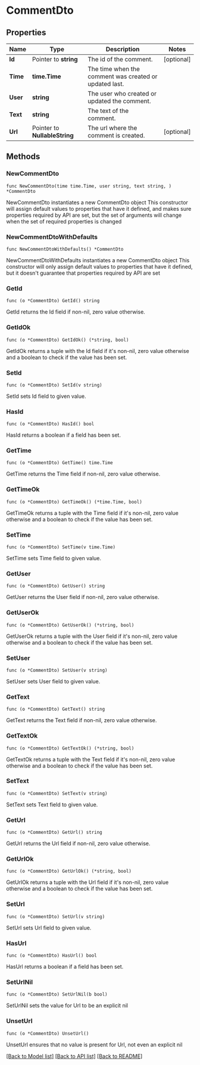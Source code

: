 # CommentDto

## Properties

Name | Type | Description | Notes
------------ | ------------- | ------------- | -------------
**Id** | Pointer to **string** | The id of the comment. | [optional] 
**Time** | **time.Time** | The time when the comment was created or updated last. | 
**User** | **string** | The user who created or updated the comment. | 
**Text** | **string** | The text of the comment. | 
**Url** | Pointer to **NullableString** | The url where the comment is created. | [optional] 

## Methods

### NewCommentDto

`func NewCommentDto(time time.Time, user string, text string, ) *CommentDto`

NewCommentDto instantiates a new CommentDto object
This constructor will assign default values to properties that have it defined,
and makes sure properties required by API are set, but the set of arguments
will change when the set of required properties is changed

### NewCommentDtoWithDefaults

`func NewCommentDtoWithDefaults() *CommentDto`

NewCommentDtoWithDefaults instantiates a new CommentDto object
This constructor will only assign default values to properties that have it defined,
but it doesn't guarantee that properties required by API are set

### GetId

`func (o *CommentDto) GetId() string`

GetId returns the Id field if non-nil, zero value otherwise.

### GetIdOk

`func (o *CommentDto) GetIdOk() (*string, bool)`

GetIdOk returns a tuple with the Id field if it's non-nil, zero value otherwise
and a boolean to check if the value has been set.

### SetId

`func (o *CommentDto) SetId(v string)`

SetId sets Id field to given value.

### HasId

`func (o *CommentDto) HasId() bool`

HasId returns a boolean if a field has been set.

### GetTime

`func (o *CommentDto) GetTime() time.Time`

GetTime returns the Time field if non-nil, zero value otherwise.

### GetTimeOk

`func (o *CommentDto) GetTimeOk() (*time.Time, bool)`

GetTimeOk returns a tuple with the Time field if it's non-nil, zero value otherwise
and a boolean to check if the value has been set.

### SetTime

`func (o *CommentDto) SetTime(v time.Time)`

SetTime sets Time field to given value.


### GetUser

`func (o *CommentDto) GetUser() string`

GetUser returns the User field if non-nil, zero value otherwise.

### GetUserOk

`func (o *CommentDto) GetUserOk() (*string, bool)`

GetUserOk returns a tuple with the User field if it's non-nil, zero value otherwise
and a boolean to check if the value has been set.

### SetUser

`func (o *CommentDto) SetUser(v string)`

SetUser sets User field to given value.


### GetText

`func (o *CommentDto) GetText() string`

GetText returns the Text field if non-nil, zero value otherwise.

### GetTextOk

`func (o *CommentDto) GetTextOk() (*string, bool)`

GetTextOk returns a tuple with the Text field if it's non-nil, zero value otherwise
and a boolean to check if the value has been set.

### SetText

`func (o *CommentDto) SetText(v string)`

SetText sets Text field to given value.


### GetUrl

`func (o *CommentDto) GetUrl() string`

GetUrl returns the Url field if non-nil, zero value otherwise.

### GetUrlOk

`func (o *CommentDto) GetUrlOk() (*string, bool)`

GetUrlOk returns a tuple with the Url field if it's non-nil, zero value otherwise
and a boolean to check if the value has been set.

### SetUrl

`func (o *CommentDto) SetUrl(v string)`

SetUrl sets Url field to given value.

### HasUrl

`func (o *CommentDto) HasUrl() bool`

HasUrl returns a boolean if a field has been set.

### SetUrlNil

`func (o *CommentDto) SetUrlNil(b bool)`

 SetUrlNil sets the value for Url to be an explicit nil

### UnsetUrl
`func (o *CommentDto) UnsetUrl()`

UnsetUrl ensures that no value is present for Url, not even an explicit nil

[[Back to Model list]](../README.md#documentation-for-models) [[Back to API list]](../README.md#documentation-for-api-endpoints) [[Back to README]](../README.md)


